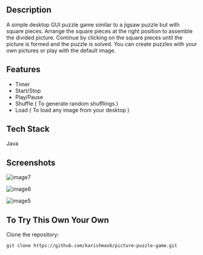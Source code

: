 ## Description

A simple desktop GUI puzzle game similar to a jigsaw puzzle but with square pieces. Arrange the square pieces at the right position to assemble the divided picture.
Continue by clicking on the square pieces until the picture is formed and the puzzle is solved. You can create puzzles with your own pictures or play with the default image.

## Features 

* Timer
* Start/Stop 
* Play/Pause 
* Shuffle ( To generate random shufflings )
* Load ( To load any image from your desktop )


## Tech Stack

Java 

## Screenshots

![image7](https://user-images.githubusercontent.com/76456498/120940211-c8271580-c739-11eb-9da4-00d8f6115b5c.png)

![image6](https://user-images.githubusercontent.com/76456498/120940216-ceb58d00-c739-11eb-8e84-d91e5c79af88.png)

![image5](https://user-images.githubusercontent.com/76456498/120940218-d2e1aa80-c739-11eb-8480-6f96c3f84b10.png)


## To Try This Own Your Own

Clone the repository:

```
git clone https://github.com/karishmas6/picture-puzzle-game.git
```




